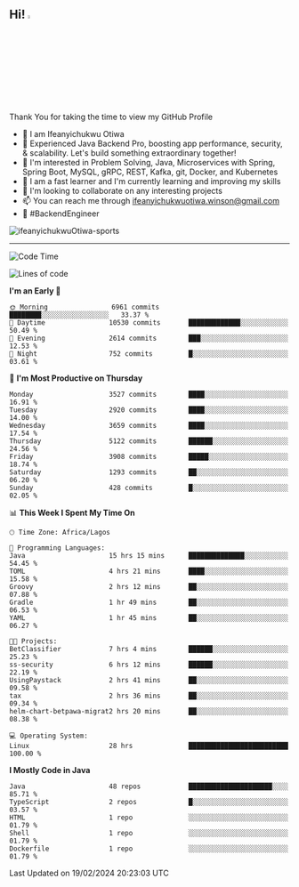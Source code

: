 <!-- BLOG-POST-LIST:START --><!-- BLOG-POST-LIST:END -->

## Hi! <img src="https://media.giphy.com/media/hvRJCLFzcasrR4ia7z/giphy.gif" width="4%"> 

Thank You for taking the time to view my GitHub Profile

- 👋 I am Ifeanyichukwu Otiwa
- 🚀 Experienced Java Backend Pro, boosting app performance, security, & scalability. Let's build something extraordinary together!
- 👀 I'm interested in Problem Solving, Java, Microservices with Spring, Spring Boot, MySQL, gRPC, REST, Kafka, git, Docker, and Kubernetes
- 🌱 I am a fast learner and I'm currently learning and improving my skills
- 💞️ I'm looking to collaborate on any interesting projects
- 📫 You can reach me through ifeanyichukwuotiwa.winson@gmail.com
- 🚀 #BackendEngineer

<p align="left" marginTop="10px"> <img src="https://komarev.com/ghpvc/?username=ifeanyichukwuOtiwa-sports&label=Profile%20views&color=0e75b6&style=for-the-badge" alt="ifeanyichukwuOtiwa-sports" /> </p>

***

<!--START_SECTION:waka-->
![Code Time](http://img.shields.io/badge/Code%20Time-2%2C261%20hrs%2053%20mins-blue)

![Lines of code](https://img.shields.io/badge/From%20Hello%20World%20I%27ve%20Written-5.7%20million%20lines%20of%20code-blue)

**I'm an Early 🐤** 

```text
🌞 Morning                6961 commits        ████████░░░░░░░░░░░░░░░░░   33.37 % 
🌆 Daytime                10530 commits       █████████████░░░░░░░░░░░░   50.49 % 
🌃 Evening                2614 commits        ███░░░░░░░░░░░░░░░░░░░░░░   12.53 % 
🌙 Night                  752 commits         █░░░░░░░░░░░░░░░░░░░░░░░░   03.61 % 
```
📅 **I'm Most Productive on Thursday** 

```text
Monday                   3527 commits        ████░░░░░░░░░░░░░░░░░░░░░   16.91 % 
Tuesday                  2920 commits        ████░░░░░░░░░░░░░░░░░░░░░   14.00 % 
Wednesday                3659 commits        ████░░░░░░░░░░░░░░░░░░░░░   17.54 % 
Thursday                 5122 commits        ██████░░░░░░░░░░░░░░░░░░░   24.56 % 
Friday                   3908 commits        █████░░░░░░░░░░░░░░░░░░░░   18.74 % 
Saturday                 1293 commits        ██░░░░░░░░░░░░░░░░░░░░░░░   06.20 % 
Sunday                   428 commits         █░░░░░░░░░░░░░░░░░░░░░░░░   02.05 % 
```


📊 **This Week I Spent My Time On** 

```text
🕑︎ Time Zone: Africa/Lagos

💬 Programming Languages: 
Java                     15 hrs 15 mins      ██████████████░░░░░░░░░░░   54.45 % 
TOML                     4 hrs 21 mins       ████░░░░░░░░░░░░░░░░░░░░░   15.58 % 
Groovy                   2 hrs 12 mins       ██░░░░░░░░░░░░░░░░░░░░░░░   07.88 % 
Gradle                   1 hr 49 mins        ██░░░░░░░░░░░░░░░░░░░░░░░   06.53 % 
YAML                     1 hr 45 mins        ██░░░░░░░░░░░░░░░░░░░░░░░   06.27 % 

🐱‍💻 Projects: 
BetClassifier            7 hrs 4 mins        ██████░░░░░░░░░░░░░░░░░░░   25.23 % 
ss-security              6 hrs 12 mins       ██████░░░░░░░░░░░░░░░░░░░   22.19 % 
UsingPaystack            2 hrs 41 mins       ██░░░░░░░░░░░░░░░░░░░░░░░   09.58 % 
tax                      2 hrs 36 mins       ██░░░░░░░░░░░░░░░░░░░░░░░   09.34 % 
helm-chart-betpawa-migrat2 hrs 20 mins       ██░░░░░░░░░░░░░░░░░░░░░░░   08.38 % 

💻 Operating System: 
Linux                    28 hrs              █████████████████████████   100.00 % 
```

**I Mostly Code in Java** 

```text
Java                     48 repos            █████████████████████░░░░   85.71 % 
TypeScript               2 repos             █░░░░░░░░░░░░░░░░░░░░░░░░   03.57 % 
HTML                     1 repo              ░░░░░░░░░░░░░░░░░░░░░░░░░   01.79 % 
Shell                    1 repo              ░░░░░░░░░░░░░░░░░░░░░░░░░   01.79 % 
Dockerfile               1 repo              ░░░░░░░░░░░░░░░░░░░░░░░░░   01.79 % 
```




 Last Updated on 19/02/2024 20:23:03 UTC
<!--END_SECTION:waka-->

<!--
<p align="center">
![trophy](https://github-profile-trophy.vercel.app/?username=ifeanyichukwuOtiwa-sports&theme=onedark) (https://github.com/ryo-ma/github-profile-trophy)
</p>
-->

<!---
ifeanyi-otiwa/ifeanyi-otiwa is a ✨ special ✨ repository because its `README.md` (this file) appears on your GitHub profile.
You can click the Preview link to take a look at your changes.
--->
